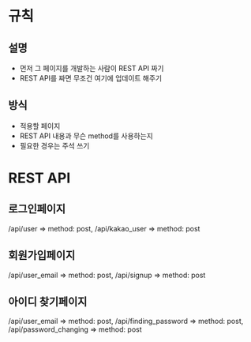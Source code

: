 # 규칙
## 설명
- 먼저 그 페이지를 개발하는 사람이 REST API 짜기
- REST API를 짜면 무조건 여기에 업데이트 해주기
## 방식
- 적용할 페이지
- REST API 내용과 무슨 method를 사용하는지
- 필요한 경우는 주석 쓰기

# REST API 
## 로그인페이지
  /api/user => method: post, 
  /api/kakao_user => method: post 
  
## 회원가입페이지
  /api/user_email => method: post,
  /api/signup => method: post

## 아이디 찾기페이지
  /api/user_email => method: post, 
  /api/finding_password => method: post, 
  /api/password_changing => method: post